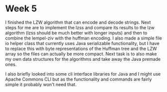 # Week 5

I finished the LZW algorithm that can encode and decode strings. Next steps for me are to implement the lzss and compare its results to the lzw algorithm (lzss should be much better with longer inputs) and then to combine the lempel-ziv with the huffman encoding. I also made a simple file io helper class that currently uses Java serializable functionality, but I have to replace this with byte representations of the Huffman tree and the LZW array so the files can actually be more compact. Next task is to also make my own data structures for the algorithms and take away the Java premade ones.

I also briefly looked into some cli interface libraries for Java and I might use Apache Commons CLI but as the functionality and commands are fairly simple it probably won't need that.